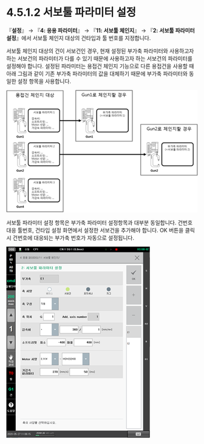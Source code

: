 # 4.5.1.2 서보툴 파라미터 설정

『**설정**』 → 『**4: 응용 파라미터**』 → 『**11: 서보툴 체인지**』 → 『**2: 서보툴 파라미터 설정**』에서 서보툴 체인지 대상의 건타입과 툴 번호를 지정합니다.

서보툴 체인지 대상의 건이 서보건인 경우, 현재 설정된 부가축 파라미터와 사용하고자 하는 서보건의 파라미터가 다를 수 있기 때문에 사용하고자 하는 서보건의 파라미터를 설정해야 합니다. 설정된 파라미터는 용접건 체인지 기능으로 다른 용접건을 사용할 때 아래 그림과 같이 기존 부가축 파라미터의 값을 대체하기 때문에 부가축 파라미터와 동일한 설정 항목을 사용합니다.

![](<../../../.gitbook/assets/image (67).png>)

서보툴 파라미터 설정 항목은 부가축 파라미터 설정항목과 대부분 동일합니다. 건번호 대응 툴번호, 건타입 설정 화면에서 설정한 서보건을 추가해야 합니다. OK 버튼을 클릭 시 건번호에 대응되는 부가축 번호가 자동으로 설정됩니다.

![](<../../../.gitbook/assets/image (88).png>)
